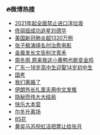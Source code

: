 ### :fire:微博热搜<br>
- <a href="https://s.weibo.com/weibo?q=%232021%E5%B9%B4%E8%B5%B7%E5%85%A8%E9%9D%A2%E7%A6%81%E6%AD%A2%E8%BF%9B%E5%8F%A3%E6%B4%8B%E5%9E%83%E5%9C%BE%23&Refer=new_time">2021年起全面禁止进口洋垃圾</a><br>
- <a href="https://s.weibo.com/weibo?q=%23%E4%BD%9F%E4%B8%BD%E5%A8%85%E6%88%90%E5%8A%9F%E8%BF%BD%E6%98%9F%E5%88%98%E5%BE%B7%E5%8D%8E%23&Refer=top">佟丽娅成功追星刘德华</a><br>
- <a href="https://s.weibo.com/weibo?q=%23%E7%BE%8E%E5%9B%BD%E6%96%B0%E5%86%A0%E8%82%BA%E7%82%8E%E8%B6%851320%E4%B8%87%E4%BE%8B%23&Refer=top">美国新冠肺炎超1320万例</a><br>
- <a href="https://s.weibo.comjavascript:void(0);">张子枫演绎名创治愈电影</a><br>
- <a href="https://s.weibo.com/weibo?q=%23%E9%87%91%E6%99%A8%E5%8F%91%E9%95%BF%E6%96%87%E5%91%8A%E5%88%AB%E6%B2%88%E9%9D%92%E7%A6%BE%23&Refer=top">金晨发长文告别沈青禾</a><br>
- <a href="https://s.weibo.com/weibo?q=%E5%91%A8%E5%86%AC%E9%9B%A8%20%E5%8E%9F%E6%9D%A5%E6%88%91%E8%BF%99%E5%B0%8F%E9%BB%84%E9%B8%AD%E4%B9%9F%E8%83%BD%E5%8F%98%E9%87%91%E9%B8%A1&Refer=top">周冬雨 原来我这小黄鸭也能变金鸡</a><br>
- <a href="https://s.weibo.com/weibo?q=%23%E5%B9%BF%E4%B8%9C%E4%B8%8018%E5%B2%81%E9%AB%98%E4%B8%AD%E7%94%9F%E8%BF%8E%E5%A8%B614%E5%B2%81%E5%88%9D%E4%B8%AD%E7%94%9F%23&Refer=top">广东一18岁高中生迎娶14岁初中生</a><br>
- <a href="https://s.weibo.com/weibo?q=%E5%9B%BD%E8%80%83&Refer=top">国考</a><br>
- <a href="https://s.weibo.com/weibo?q=%E6%88%91%E4%BB%AC%E7%A6%BB%E5%A9%9A%E4%BA%86&Refer=top">我们离婚了</a><br>
- <a href="https://s.weibo.com/weibo?q=%23%E4%BC%8A%E6%9C%97%E5%A4%96%E9%95%BF%E6%89%8E%E9%87%8C%E5%A4%AB%E7%94%A8%E4%B8%AD%E6%96%87%E5%8F%91%E6%8E%A8%23&Refer=top">伊朗外长扎里夫用中文发推</a><br>
- <a href="https://s.weibo.com/weibo?q=%23%E9%9A%90%E7%A7%98%E8%80%8C%E4%BC%9F%E5%A4%A7%E5%A4%A7%E7%BB%93%E5%B1%80%23&Refer=top">隐秘而伟大大结局</a><br>
- <a href="https://s.weibo.com/weibo?q=%E5%BF%AB%E4%B9%90%E5%A4%A7%E6%9C%AC%E8%90%A5&Refer=top">快乐大本营</a><br>
- <a href="https://s.weibo.com/weibo?q=%23%E5%B0%94%E5%86%AC%E5%8D%87%E7%A6%BB%E5%9C%BA%23&Refer=top">尔冬升离场</a><br>
- <a href="https://s.weibo.com/weibo?q=85%E8%8A%B1&Refer=top">85花</a><br>
- <a href="https://s.weibo.com/weibo?q=%23%E9%BB%84%E5%A5%95%E9%A9%AC%E8%8B%8F%E5%80%AA%E8%99%B9%E6%B4%81%E6%8A%8A%E7%A5%A8%E8%AE%A9%E7%BB%99%E5%BC%A0%E6%9C%88%23&Refer=top">黄奕马苏倪虹洁把票让给张月</a><br>
